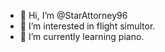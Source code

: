 - 👋 Hi, I’m @StarAttorney96
- 👀 I’m interested in flight simultor.
- 🌱 I’m currently learning piano.

<!---
StarAttorney96/StarAttorney96 is a ✨ special ✨ repository because its `README.md` (this file) appears on your GitHub profile.
You can click the Preview link to take a look at your changes.
--->
